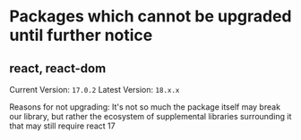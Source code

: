 # Packages which cannot be upgraded until further notice

## react, react-dom

Current Version: `17.0.2`
Latest Version: `18.x.x`

Reasons for not upgrading: It's not so much the package itself may break our library, but rather the ecosystem of supplemental libraries surrounding it that may still require react 17